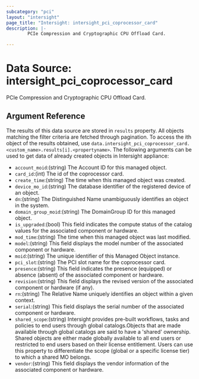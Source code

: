 ```yaml
---
subcategory: "pci"
layout: "intersight"
page_title: "Intersight: intersight_pci_coprocessor_card"
description: |-
        PCIe Compression and Cryptographic CPU Offload Card.

---
```


# Data Source: intersight_pci_coprocessor_card
PCIe Compression and Cryptographic CPU Offload Card.
## Argument Reference
The results of this data source are stored in `results` property.
All objects matching the filter criteria are fetched through pagination.
To access the ith object of the results obtained, use `data.intersight_pci_coprocessor_card.<custom_name>.results[i].<propertyname>`.
The following arguments can be used to get data of already created objects in Intersight appliance:
* `account_moid`:(string) The Account ID for this managed object. 
* `card_id`:(int) The id of the coprocessor card. 
* `create_time`:(string) The time when this managed object was created. 
* `device_mo_id`:(string) The database identifier of the registered device of an object. 
* `dn`:(string) The Distinguished Name unambiguously identifies an object in the system. 
* `domain_group_moid`:(string) The DomainGroup ID for this managed object. 
* `is_upgraded`:(bool) This field indicates the compute status of the catalog values for the associated component or hardware. 
* `mod_time`:(string) The time when this managed object was last modified. 
* `model`:(string) This field displays the model number of the associated component or hardware. 
* `moid`:(string) The unique identifier of this Managed Object instance. 
* `pci_slot`:(string) The PCI slot name for the coprocessor card. 
* `presence`:(string) This field indicates the presence (equipped) or absence (absent) of the associated component or hardware. 
* `revision`:(string) This field displays the revised version of the associated component or hardware (if any). 
* `rn`:(string) The Relative Name uniquely identifies an object within a given context. 
* `serial`:(string) This field displays the serial number of the associated component or hardware. 
* `shared_scope`:(string) Intersight provides pre-built workflows, tasks and policies to end users through global catalogs.Objects that are made available through global catalogs are said to have a 'shared' ownership. Shared objects are either made globally available to all end users or restricted to end users based on their license entitlement. Users can use this property to differentiate the scope (global or a specific license tier) to which a shared MO belongs. 
* `vendor`:(string) This field displays the vendor information of the associated component or hardware. 
 
